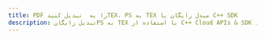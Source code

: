 ---title: PDF را به  تبدیل کنیدTEX، PS به TEX مبدل رایگان یا C++ SDKdescription: تبدیل رایگانPS به TEX با استفاده از C++ Cloud APIs & SDK همچنین اسناد PDF را در Cloud ایجاد، ویرایش و رندر کنید.---